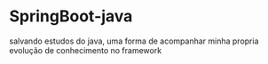 # SpringBoot-java
salvando estudos do java, uma forma de acompanhar minha propria evolução de conhecimento no framework
